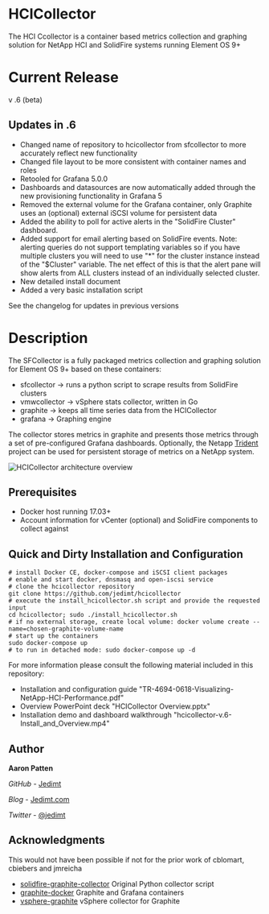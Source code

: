 # HCICollector

The HCI Ccollector is a container based metrics collection and graphing solution for NetApp HCI and SolidFire systems running Element OS 9+

# Current Release
v .6 (beta)

## Updates in .6
* Changed name of repository to hcicollector from sfcollector to more accurately reflect new functionality
* Changed file layout to be more consistent with container names and roles
* Retooled for Grafana 5.0.0
* Dashboards and datasources are now automatically added through the new provisioning functionality in Grafana 5
* Removed the external volume for the Grafana container, only Graphite uses an (optional) external iSCSI volume for persistent data
* Added the ability to poll for active alerts in the "SolidFire Cluster" dashboard.
* Added support for email alerting based on SolidFire events. Note: alerting queries do not support templating variables so if you have multiple clusters you will need to use "*" for the cluster instance instead of the "$Cluster" variable. The net effect of this is that the alert pane will show alerts from ALL clusters instead of an individually selected cluster.
* New detailed install document
* Added a very basic installation script

See the changelog for updates in previous versions

# Description
The SFCollector is a fully packaged metrics collection and graphing solution for Element OS 9+ based on these containers: 
* sfcollector -> runs a python script to scrape results from SolidFire clusters 
* vmwcollector -> vSphere stats collector, written in Go
* graphite -> keeps all time series data from the HCICollector
* grafana -> Graphing engine

The collector stores metrics in graphite and presents those metrics through a set of pre-configured Grafana dashboards.  Optionally, the Netapp [Trident](https://netapp.io/2018/01/26/one-container-integration/) project can be used for persistent storage of metrics on a NetApp system.

![HCICollector architecture overview](https://github.com/jedimt/hcicollector/blob/master/hcicollector_architecture_overview.jpg)

## Prerequisites
* Docker host running 17.03+ 
* Account information for vCenter (optional) and SolidFire components to collect against 
 
## Quick and Dirty Installation and Configuration

```
# install Docker CE, docker-compose and iSCSI client packages
# enable and start docker, dnsmasq and open-iscsi service
# clone the hcicollector repository
git clone https://github.com/jedimt/hcicollector
# execute the install_hcicollector.sh script and provide the requested input 
cd hcicollector; sudo ./install_hcicollector.sh
# if no external storage, create local volume: docker volume create --name=chosen-graphite-volume-name
# start up the containers
sudo docker-compose up
# to run in detached mode: sudo docker-compose up -d
```

For more information please consult the following material included in this repository:
* Installation and configuration guide "TR-4694-0618-Visualizing-NetApp-HCI-Performance.pdf" 
* Overview PowerPoint deck "HCICollector Overview.pptx"
* Installation demo and dashboard walkthrough "hcicollector-v.6-Install_and_Overview.mp4"

## Author

**Aaron Patten**

*GitHub* - [Jedimt](https://github.com/jedimt)

*Blog* - [Jedimt.com](http://jedimt.com)

*Twitter* - [@jedimt](https://twitter.com/jedimt)

## Acknowledgments

This would not have been possible if not for the prior work of cblomart, cbiebers and jmreicha
* [solidfire-graphite-collector](https://github.com/cbiebers/solidfire-graphite-collector) Original Python collector script 
* [graphite-docker](https://github.com/jmreicha/graphite-docker) Graphite and Grafana containers
* [vsphere-graphite](https://github.com/cblomart/vsphere-graphite) vSphere collector for Graphite
